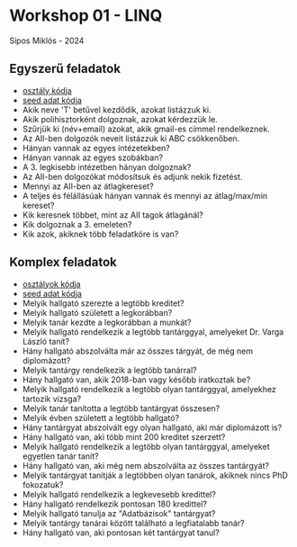 # Workshop 01 - LINQ

 Sipos Miklós - 2024

## Egyszerű feladatok

- [osztály kódja](class-01.md)
- [seed adat kódja](seed-01.md)
- Akik neve 'T' betűvel kezdődik, azokat listázzuk ki.
- Akik polihisztorként dolgoznak, azokat kérdezzük le.
- Szűrjük ki (név+email) azokat, akik gmail-es címmel rendelkeznek.
- Az AII-ben dolgozók neveit listázzuk ki ABC csökkenőben.
- Hányan vannak az egyes intézetekben?
- Hányan vannak az egyes szobákban?
- A 3. legkisebb intézetben hányan dolgoznak?
- Az AII-ben dolgozókat módosítsuk és adjunk nekik fizetést.
- Mennyi az AII-ben az átlagkereset?
- A teljes és félállásúak hányan vannak és mennyi az átlag/max/min kereset?
- Kik keresnek többet, mint az AII tagok átlagánál?
- Kik dolgoznak a 3. emeleten?
- Kik azok, akiknek több feladatköre is van?

## Komplex feladatok

- [osztályok kódja](class-02.md)
- [seed adat kódja](seed-02.md)
- Melyik hallgató szerezte a legtöbb kreditet?
- Melyik hallgató született a legkorábban?
- Melyik tanár kezdte a legkorábban a munkát?
- Melyik hallgató rendelkezik a legtöbb tantárggyal, amelyeket Dr. Varga László tanít?
- Hány hallgató abszolválta már az összes tárgyát, de még nem diplomázott?
- Melyik tantárgy rendelkezik a legtöbb tanárral?
- Hány hallgató van, akik 2018-ban vagy később iratkoztak be?
- Melyik hallgató rendelkezik a legtöbb olyan tantárggyal, amelyekhez tartozik vizsga?
- Melyik tanár tanította a legtöbb tantárgyat összesen?
- Melyik évben született a legtöbb hallgató?
- Hány tantárgyat abszolvált egy olyan hallgató, aki már diplomázott is?
- Hány hallgató van, aki több mint 200 kreditet szerzett?
- Melyik hallgató rendelkezik a legtöbb olyan tantárggyal, amelyeket egyetlen tanár tanít?
- Hány hallgató van, aki még nem abszolválta az összes tantárgyát?
- Melyik tantárgyat tanítják a legtöbben olyan tanárok, akiknek nincs PhD fokozatuk?
- Melyik hallgató rendelkezik a legkevesebb kredittel?
- Hány hallgató rendelkezik pontosan 180 kredittel?
- Melyik hallgató tanulja az "Adatbázisok" tantárgyat?
- Melyik tantárgy tanárai között található a legfiatalabb tanár?
- Hány hallgató van, aki pontosan két tantárgyat tanul?
